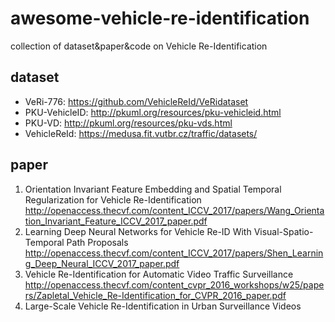 # awesome-vehicle-re-identification
collection of dataset&amp;paper&amp;code on Vehicle Re-Identification

## dataset
* VeRi-776: https://github.com/VehicleReId/VeRidataset
* PKU-VehicleID: http://pkuml.org/resources/pku-vehicleid.html
* PKU-VD: http://pkuml.org/resources/pku-vds.html
* VehicleReId: https://medusa.fit.vutbr.cz/traffic/datasets/

## paper
1. Orientation Invariant Feature Embedding and Spatial Temporal Regularization for Vehicle Re-Identification
    http://openaccess.thecvf.com/content_ICCV_2017/papers/Wang_Orientation_Invariant_Feature_ICCV_2017_paper.pdf
2. Learning Deep Neural Networks for Vehicle Re-ID With Visual-Spatio-Temporal Path Proposals
    http://openaccess.thecvf.com/content_ICCV_2017/papers/Shen_Learning_Deep_Neural_ICCV_2017_paper.pdf
3. Vehicle Re-Identification for Automatic Video Traffic Surveillance
    http://openaccess.thecvf.com/content_cvpr_2016_workshops/w25/papers/Zapletal_Vehicle_Re-Identification_for_CVPR_2016_paper.pdf
4. Large-Scale Vehicle Re-Identification in Urban Surveillance Videos
